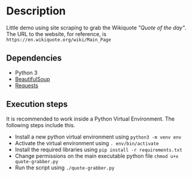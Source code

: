 # Description

Little demo using site scraping to grab the Wikiquote _"Quote of the day"_. The URL to the website, for reference, is `https://en.wikiquote.org/wiki/Main_Page`

## Dependencies

- Python 3
- [BeautifulSoup](https://beautiful-soup-4.readthedocs.io/en/latest/)
- [Requests](https://docs.python-requests.org/en/latest/)

## Execution steps

It is recommended to work inside a Python Virtual Environment. The following steps include this.

- Install a new python virtual environment using `python3 -m venv env`
- Activate the virtual environment using `. env/bin/activate`
- Install the required libraries using `pip install -r requirements.txt`
- Change permissions on the main executable python file `chmod u+x quote-grabber.py`
- Run the script using `./quote-grabber.py`
